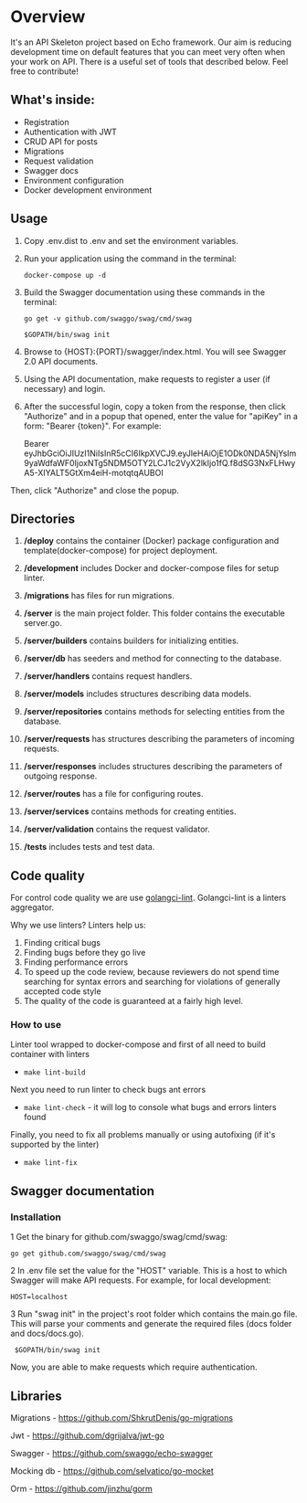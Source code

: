 # Overview
It's an API Skeleton project based on Echo framework.
Our aim is reducing development time on default features that you can meet very often when your work on API.
There is a useful set of tools that described below. Feel free to contribute!

## What's inside:

- Registration
- Authentication with JWT
- CRUD API for posts
- Migrations
- Request validation
- Swagger docs
- Environment configuration
- Docker development environment

## Usage
1. Copy .env.dist to .env and set the environment variables.
2. Run your application using the command in the terminal:

    `docker-compose up -d`
3. Build the Swagger documentation using these commands in the terminal:
    
    `go get -v github.com/swaggo/swag/cmd/swag`
    
    `$GOPATH/bin/swag init`
4. Browse to {HOST}:{PORT}/swagger/index.html. You will see Swagger 2.0 API documents.
5. Using the API documentation, make requests to register a user (if necessary) and login.
6. After the successful login, copy a token from the response, then click "Authorize" and in a popup that opened, enter the value for "apiKey" in a form:
"Bearer {token}". For example:


    Bearer eyJhbGciOiJIUzI1NiIsInR5cCI6IkpXVCJ9.eyJleHAiOjE1ODk0NDA5NjYsIm9yaWdfaWF0IjoxNTg5NDM5OTY2LCJ1c2VyX2lkIjo1fQ.f8dSG3NxFLHwyA5-XIYALT5GtXm4eiH-motqtqAUBOI 

   
Then, click "Authorize" and close the popup.

## Directories
1. **/deploy** contains the container (Docker) package configuration and template(docker-compose) for project deployment.

2. **/development** includes Docker and docker-compose files for setup linter.

3. **/migrations** has files for run migrations.

4. **/server** is the main project folder. This folder contains the executable server.go.

5. **/server/builders** contains builders for initializing entities.

6. **/server/db** has seeders and method for connecting to the database.

7. **/server/handlers** contains request handlers.

8. **/server/models** includes structures describing data models.

9. **/server/repositories** contains methods for selecting entities from the database.

10. **/server/requests** has structures describing the parameters of incoming requests.

11. **/server/responses** includes structures describing the parameters of outgoing response.

12. **/server/routes** has a file for configuring routes.

13. **/server/services** contains methods for creating entities.

14. **/server/validation** contains the request validator.

15. **/tests**  includes tests and test data.

## Code quality
For control code quality we are use [golangci-lint](https://github.com/golangci/golangci-lint).
Golangci-lint is a linters aggregator.

Why we use linters? Linters help us:
1. Finding critical bugs
2. Finding bugs before they go live
3. Finding performance errors
4. To speed up the code review, because reviewers do not spend time searching for syntax errors and searching for
violations of generally accepted code style
5. The quality of the code is guaranteed at a fairly high level.

### How to use
Linter tool wrapped to docker-compose and first of all need to build container with linters

- `make lint-build`

Next you need to run linter to check bugs ant errors

- `make lint-check` - it will log to console what bugs and errors linters found

Finally, you need to fix all problems manually or using autofixing (if it's supported by the linter)

- `make lint-fix` 


## Swagger documentation


### Installation

1 Get the binary for github.com/swaggo/swag/cmd/swag:


    go get github.com/swaggo/swag/cmd/swag


2 In .env file set the value for the "HOST" variable. This is a host to which Swagger will make API requests. For example, for local development:


    HOST=localhost 
  
    
3 Run "swag init" in the project's root folder which contains the main.go file. This will parse your comments and generate the required files (docs folder and docs/docs.go).


     $GOPATH/bin/swag init 

    

Now, you are able to make requests which require authentication.

## Libraries
Migrations - https://github.com/ShkrutDenis/go-migrations

Jwt - https://github.com/dgrijalva/jwt-go

Swagger - https://github.com/swaggo/echo-swagger

Mocking db - https://github.com/selvatico/go-mocket

Orm - https://github.com/jinzhu/gorm